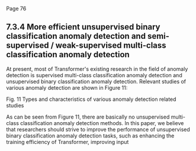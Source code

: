 Page 76

## 7.3.4 More efficient unsupervised binary classification anomaly detection and semi-supervised / weak-supervised multi-class classification anomaly detection

At present, most of Transformer's existing research in the field of anomaly detection is supervised multi-class classification anomaly detection and unsupervised binary classification anomaly detection. Relevant studies of various anomaly detection are shown in Figure 11:

Fig. 11 Types and characteristics of various anomaly detection related studies

<!-- image -->

As can be seen from Figure 11, there are basically no unsupervised multi-class classification anomaly detection methods. In this paper, we believe that researchers should strive to improve the performance of unsupervised binary classification anomaly detection tasks, such as enhancing the training efficiency of Transformer, improving input